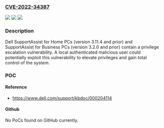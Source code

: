 ### [CVE-2022-34387](https://cve.mitre.org/cgi-bin/cvename.cgi?name=CVE-2022-34387)
![](https://img.shields.io/static/v1?label=Product&message=SupportAssist&color=blue)
![](https://img.shields.io/static/v1?label=Version&message=0%3C%3D%203.11.4%2C%203.2.0%20&color=brighgreen)
![](https://img.shields.io/static/v1?label=Vulnerability&message=CWE-377%3A%20Insecure%20Temporary%20File&color=brighgreen)

### Description

Dell SupportAssist for Home PCs (version 3.11.4 and prior) and SupportAssist for Business PCs (version 3.2.0 and prior) contain a privilege escalation vulnerability. A local authenticated malicious user could potentially exploit this vulnerability to elevate privileges and gain total control of the system.

### POC

#### Reference
- https://www.dell.com/support/kbdoc/000204114

#### Github
No PoCs found on GitHub currently.

